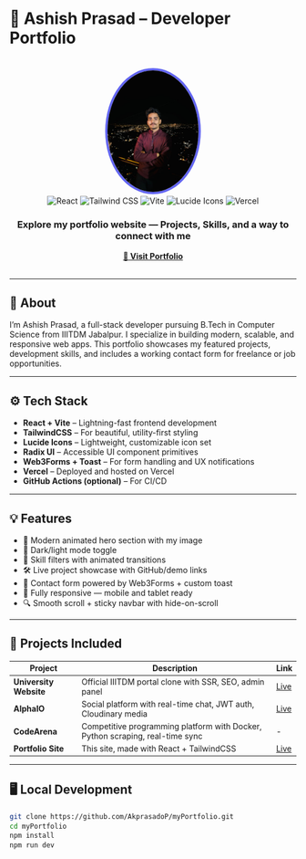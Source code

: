# 🚀 Ashish Prasad – Developer Portfolio

<div align="center">
  <br />
  <a href="https://akprasad.vercel.app" target="_blank">
    <img src="./public/projects/profile.jpeg" alt="Ashish Prasad Portfolio Banner" width="160" style="border-radius: 50%; border: 4px solid #6366f1;" />
  </a>
  <br />
  <div>
    <img src="https://img.shields.io/badge/-React-61DAFB?style=for-the-badge&logo=react&logoColor=black" alt="React" />
    <img src="https://img.shields.io/badge/-TailwindCSS-06B6D4?style=for-the-badge&logo=tailwindcss" alt="Tailwind CSS" />
    <img src="https://img.shields.io/badge/-Vite-646CFF?style=for-the-badge&logo=vite&logoColor=white" alt="Vite" />
    <img src="https://img.shields.io/badge/-Lucide Icons-FD4D4D?style=for-the-badge&logo=lucide" alt="Lucide Icons" />
    <img src="https://img.shields.io/badge/-Deployed-Vercel-black?style=for-the-badge&logo=vercel" alt="Vercel" />
  </div>
  <h3 align="center">Explore my portfolio website — Projects, Skills, and a way to connect with me</h3>
  <div align="center">
    <a href="https://akprasad-portfolio.vercel.app/" target="_blank"><b>🔗 Visit Portfolio</b></a>
  </div>
  <br />
</div>

---

## 📌 About

I’m Ashish Prasad, a full-stack developer pursuing B.Tech in Computer Science from IIITDM Jabalpur. I specialize in building modern, scalable, and responsive web apps. This portfolio showcases my featured projects, development skills, and includes a working contact form for freelance or job opportunities.

---

## ⚙️ Tech Stack

- **React + Vite** – Lightning-fast frontend development
- **TailwindCSS** – For beautiful, utility-first styling
- **Lucide Icons** – Lightweight, customizable icon set
- **Radix UI** – Accessible UI component primitives
- **Web3Forms + Toast** – For form handling and UX notifications
- **Vercel** – Deployed and hosted on Vercel
- **GitHub Actions (optional)** – For CI/CD

---

## 💡 Features

- 🎨 Modern animated hero section with my image
- 🌙 Dark/light mode toggle
- 🧠 Skill filters with animated transitions
- 🛠️ Live project showcase with GitHub/demo links
- 📩 Contact form powered by Web3Forms + custom toast
- 📱 Fully responsive — mobile and tablet ready
- 🔍 Smooth scroll + sticky navbar with hide-on-scroll

---

## 📁 Projects Included

| Project                | Description                                                                   | Link                                 |
| ---------------------- | ----------------------------------------------------------------------------- | ------------------------------------ |
| **University Website** | Official IIITDM portal clone with SSR, SEO, admin panel                       | [Live](http://13.201.19.145:5000)    |
| **AlphaIO**            | Social platform with real-time chat, JWT auth, Cloudinary media               | [Live](https://alphaio.onrender.com) |
| **CodeArena**          | Competitive programming platform with Docker, Python scraping, real-time sync | -                                    |
| **Portfolio Site**     | This site, made with React + TailwindCSS                                      | [Live](https://akprasad.vercel.app)  |

---

## 🖥️ Local Development

```bash
git clone https://github.com/AkprasadoP/myPortfolio.git
cd myPortfolio
npm install
npm run dev
```
